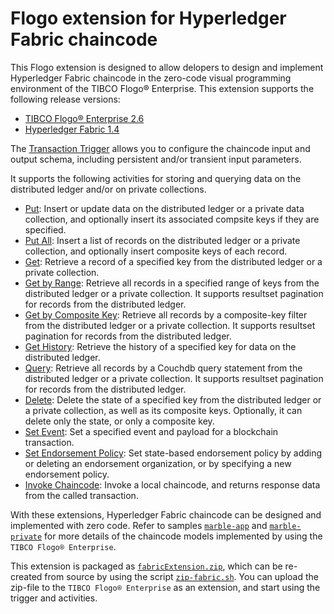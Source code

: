 # Flogo extension for Hyperledger Fabric chaincode

This Flogo extension is designed to allow delopers to design and implement Hyperledger Fabric chaincode in the zero-code visual programming environment of the TIBCO Flogo® Enterprise.  This extension supports the following release versions:
- [TIBCO Flogo® Enterprise 2.6](https://docs.tibco.com/products/tibco-flogo-enterprise-2-6-1)
- [Hyperledger Fabric 1.4](https://www.hyperledger.org/projects/fabric)

The [Transaction Trigger](trigger/transaction) allows you to configure the chaincode input and output schema, including persistent and/or transient input parameters.

It supports the following activities for storing and querying data on the distributed ledger and/or on private collections.
- [Put](activity/put): Insert or update data on the distributed ledger or a private data collection, and optionally insert its associated compsite keys if they are specified.
- [Put All](activity/putall): Insert a list of records on the distributed ledger or a private collection, and optionally insert composite keys of each record.
- [Get](activity/get): Retrieve a record of a specified key from the distributed ledger or a private collection.
- [Get by Range](activity/getrange): Retrieve all records in a specified range of keys from the distributed ledger or a private collection.  It supports resultset pagination for records from the distributed ledger.
- [Get by Composite Key](activity/getbycompositekey): Retrieve all records by a composite-key filter from the distributed ledger or a private collection.  It supports resultset pagination for records from the distributed ledger.
- [Get History](activity/gethistory): Retrieve the history of a specified key for data on the distributed ledger.
- [Query](activity/query): Retrieve all records by a Couchdb query statement from the distributed ledger or a private collection.  It supports resultset pagination for records from the distributed ledger.
- [Delete](activity/delete): Delete the state of a specified key from the distributed ledger or a private collection, as well as its composite keys.  Optionally, it can delete only the state, or only a composite key.
- [Set Event](activity/setevent): Set a specified event and payload for a blockchain transaction.
- [Set Endorsement Policy](activity/endorsement): Set state-based endorsement policy by adding or deleting an endorsement organization, or by specifying a new endorsement policy.
- [Invoke Chaincode](activity/invokechaincode): Invoke a local chaincode, and returns response data from the called transaction.

With these extensions, Hyperledger Fabric chaincode can be designed and implemented with zero code. Refer to samples [`marble-app`](../marble-app) and [`marble-private`](../marble-private) for more details of the chaincode models implemented by using the `TIBCO Flogo® Enterprise`.

This extension is packaged as [`fabricExtension.zip`](../fabricExtension.zip), which can be re-created from source by using the script [`zip-fabric.sh`](../zip-fabric.sh).  You can upload the zip-file to the `TIBCO Flogo® Enterprise` as an extension, and start using the trigger and activities.

